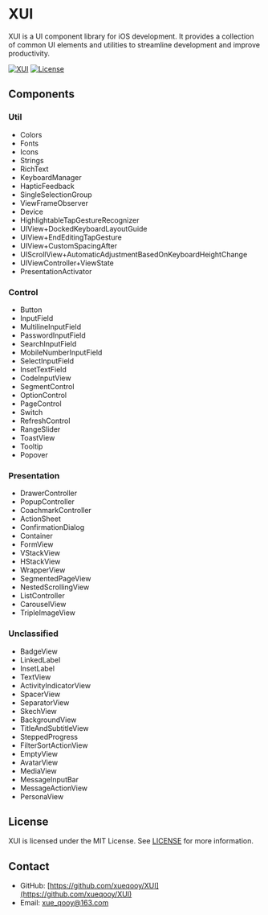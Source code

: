 # XUI

XUI is a UI component library for iOS development. It provides a collection of common UI elements and utilities to streamline development and improve productivity.

[![XUI](https://img.shields.io/badge/platform-iOS-blue)](https://github.com/xueqooy/XUI)
[![License](https://img.shields.io/badge/license-MIT-green)](https://opensource.org/licenses/MIT)

## Components

### Util
- Colors
- Fonts
- Icons
- Strings
- RichText
- KeyboardManager
- HapticFeedback
- SingleSelectionGroup
- ViewFrameObserver
- Device
- HighlightableTapGestureRecognizer
- UIView+DockedKeyboardLayoutGuide
- UIView+EndEditingTapGesture
- UIView+CustomSpacingAfter
- UIScrollView+AutomaticAdjustmentBasedOnKeyboardHeightChange
- UIViewController+ViewState
- PresentationActivator

### Control
- Button 
- InputField 
- MultilineInputField
- PasswordInputField
- SearchInputField
- MobileNumberInputField
- SelectInputField
- InsetTextField
- CodeInputView
- SegmentControl
- OptionControl
- PageControl
- Switch
- RefreshControl
- RangeSlider
- ToastView
- Tooltip
- Popover

### Presentation
- DrawerController
- PopupController
- CoachmarkController
- ActionSheet
- ConfirmationDialog
- Container
- FormView
- VStackView
- HStackView
- WrapperView
- SegmentedPageView
- NestedScrollingView
- ListController
- CarouselView
- TripleImageView

### Unclassified
- BadgeView
- LinkedLabel
- InsetLabel
- TextView
- ActivityIndicatorView
- SpacerView
- SeparatorView
- SkechView
- BackgroundView
- TitleAndSubtitleView
- SteppedProgress
- FilterSortActionView
- EmptyView
- AvatarView
- MediaView
- MessageInputBar
- MessageActionView
- PersonaView

## License

XUI is licensed under the MIT License. See [LICENSE](LICENSE) for more information.

## Contact

- GitHub: [https://github.com/xueqooy/XUI](https://github.com/xueqooy/XUI)
- Email: xue_qooy@163.com
